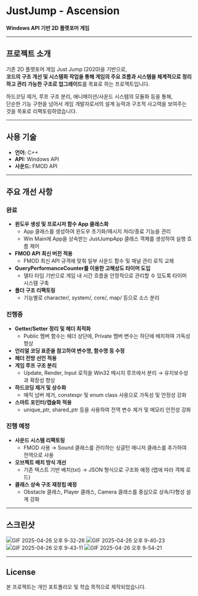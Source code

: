 # JustJump - Ascension

**Windows API 기반 2D 플랫포머 게임**

---

## 프로젝트 소개

기존 2D 플랫포머 게임 Just Jump (2020)을 기반으로,  
**코드의 구조 개선 및 시스템화 작업을 통해 게임의 주요 흐름과 시스템을 체계적으로 정리하고 관리 가능한 구조로 업그레이드**를 목표로 하는 프로젝트입니다.

하드코딩 제거, 루프 구조 분리, 애니메이션/사운드 시스템의 모듈화 등을 통해,  
단순한 기능 구현을 넘어서 게임 개발자로서의 설계 능력과 구조적 사고력을 보여주는 것을 목표로 리팩토링하였습니다.

---

## 사용 기술

- **언어:** C++
- **API:** Windows API
- **사운드:** FMOD API

---

## 주요 개선 사항

### 완료

- **윈도우 생성 및 프로시저 함수 App 클래스화**
  - App 클래스를 생성하여 윈도우 초기화/메시지 처리/종료 기능을 관리
  - Win Main에 App을 상속받는 JustJumpApp 클래스 객체를 생성하여 실행 흐름 제어
- **FMOD API 최신 버전 적용**
  - FMOD 최신 API 규격에 맞춰 일부 사운드 함수 및 채널 관리 로직 교체
- **QueryPerformanceCounter를 이용한 고해상도 타이머 도입**
  - 델타 타임 기반으로 게임 내 시간 흐름을 안정적으로 관리할 수 있도록 타이머 시스템 구축
- **폴더 구조 리팩토링**
  - 기능별로 character/, system/, core/, map/ 등으로 소스 분리

### 진행중

- **Getter/Setter 정리 및 헤더 최적화**
  - Public 멤버 함수는 헤더 상단에, Private 멤버 변수는 하단에 배치하여 가독성 향상
- **언리얼 코딩 표준을 참고하여 변수명, 함수명 등 수정**
- **헤더 전방 선언 적용**
- **게임 루프 구조 분리**
  - Update, Render, Input 로직을 Win32 메시지 루프에서 분리 → 유지보수성과 확장성 향상
- **하드코딩 제거 및 상수화**
  - 매직 넘버 제거, constexpr 및 enum class 사용으로 가독성 및 안정성 강화
- **스마트 포인터/캡슐화 적용**
  - unique_ptr, shared_ptr 등을 사용하여 전역 변수 제거 및 메모리 안전성 강화

### 진행 예정

- **사운드 시스템 리팩토링**
  - FMOD 사용 → Sound 클래스를 관리하는 싱글턴 매니저 클래스를 추가하여 전역으로 사용
- **오브젝트 배치 방식 개선**
  - 기존 텍스트 기반 배치(txt) → JSON 형식으로 구조화 예정 (맵에 따라 객체 로드)
- **클래스 상속 구조 재정립 예정**
  - Obstacle 클래스, Player 클래스, Camera 클래스를 중심으로 상속/다형성 설계 강화

---

## 스크린샷

![GIF 2025-04-26 오후 9-32-26](https://github.com/user-attachments/assets/c162a9e4-5400-4f66-b0d3-ebadfe8fce4d)
![GIF 2025-04-26 오후 9-40-23](https://github.com/user-attachments/assets/19def80c-1704-4c1a-afc5-24e5b712d0a3)
![GIF 2025-04-26 오후 9-43-11](https://github.com/user-attachments/assets/775b891c-a213-437c-926d-2afe32073bdb)
![GIF 2025-04-26 오후 9-54-21](https://github.com/user-attachments/assets/c3b46748-4225-4e28-9c66-298a80748c6f)

---

## License

본 프로젝트는 개인 포트폴리오 및 학습 목적으로 제작되었습니다.
